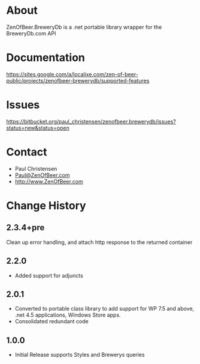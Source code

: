 ﻿About
=====
ZenOfBeer.BreweryDb is a .net portable library wrapper for the BreweryDb.com API

Documentation
=============
https://sites.google.com/a/localixe.com/zen-of-beer-public/projects/zenofbeer-brewerydb/supported-features

Issues
======
https://bitbucket.org/paul_christensen/zenofbeer.brewerydb/issues?status=new&status=open

Contact
=======
+ Paul Christensen
+ <Paul@ZenOfBeer.com>
+ <http://www.ZenOfBeer.com>

Change History
==============
2.3.4+pre
-----
Clean up error handling, and attach http response to the returned container

2.2.0
-----
+ Added support for adjuncts

2.0.1
-----
+ Converted to portable class library to add support for WP 7.5 and above, .net 4.5 applications, Windows Store apps.
+ Consolidated redundant code

1.0.0
-----
+ Initial Release supports Styles and Brewerys queries